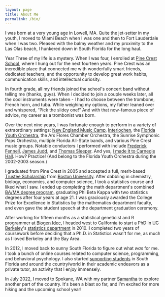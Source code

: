 ```yaml
---
layout: page
title: About Me
permalink: /bio/
---
```


I was born at a very young age in Lowell, MA. Quite the jet-setter in my youth, I moved to Miami Beach when I was one and then to Fort Lauderdale when I was two. Pleased with the balmy weather and my proximity to the Las Olas beach, I hunkered down in South Florida for the long haul.

Year Three of my life is a mystery. When I was four, I enrolled at [Pine Crest School](https://www.pinecrest.edu/), where I hung out for the next fourteen years. Pine Crest was an incredible place that connected me with wonderfully smart friends, dedicated teachers, and the opportunity to develop great work habits, communication skills, and intellectual curiosity.

In fourth grade, all my friends joined the school's concert band without telling me (thanks, guys). When I decided to join a couple weeks later, all the cool instruments were taken - I had to choose between the trombone, French horn, and tuba. While weighing my options, my father leaned over and whispered, “Pick the slidey one!” And with that now-famous piece of advice, my career as a trombonist was born.

Over the next nine years, I was fortunate enough to perform in a variety of extraordinary settings:
[New England Music Camp](https://snowpond.org/nemc/),
[Interlochen](http://www.interlochen.org/),
the [Florida Youth Orchestra](https://www.floridayouthorchestra.org/),
the Ars Flores Chamber Orchestra, the Sunrise Symphonic Pops Orchestra, multiple Florida All-State bands, and various Pine Crest music groups. Notable conductors I performed with include
[Frederick Fennell](https://en.wikipedia.org/wiki/Frederick_Fennell),
[James Judd](https://en.wikipedia.org/wiki/James_Judd), and
[Thomas Sleeper](https://en.wikipedia.org/wiki/Thomas_Sleeper).
And yes, [I made it to Carnegie Hall](/static/images/bio/carnegie.jpeg). How? Practice! (And belong to the Florida Youth Orchestra during the 2002-2003 season.)

I graduated from Pine Crest in 2005 and accepted a full, merit-based [Trustee Scholarship](https://www.bu.edu/admissions/tuition-aid/scholarships-financial-aid/first-year-merit/trustee/) from [Boston University](https://www.bu.edu/). After dabbling in chemistry, biology, economics, and computer science, I took a statistics course and liked what I saw. I ended up completing the math department's combined [BA/MA degree program](https://www.bu.edu/math/undergraduate/ba-ma/), graduating Phi Beta Kappa with two statistics degrees after four years at age 21. I was graciously awarded the College Prize for Excellence in Statistics by the mathematics department faculty, and even gave the student speech at the department graduation ceremony.

After working for fifteen months as a statistical geneticist and R programmer at [Biogen Idec](https://www.biogen.com/), I headed west to California to start a PhD in [UC Berkeley](http://www.berkeley.edu/index.html)'s [statistics department](http://statistics.berkeley.edu/) in 2010. I completed two years of coursework before deciding that a Ph.D. in Statistics wasn't for me, as much as I loved Berkeley and the Bay Area.

In 2012, I moved back to sunny South Florida to figure out what *was* for me. I took a bunch of online courses related to computer science, programming, and behavioral psychology. I also started [supporting students](https://www.instagram.com/ftlaudmathtutor/) in South Florida and around the country/world in their academic endeavors as a private tutor, an activity that I enjoy immensely.

In July 2022, I moved to Spokane, WA with my partner [Samantha](https://www.linkedin.com/in/samantha-lynn-wilder/) to explore another part of the country. It's been a blast so far, and I'm excited for more hiking and the upcoming school year!

<!--  LocalWords:  slidey Ars Flores Fennell Judd BA MA UC Biogen Idec
 -->
